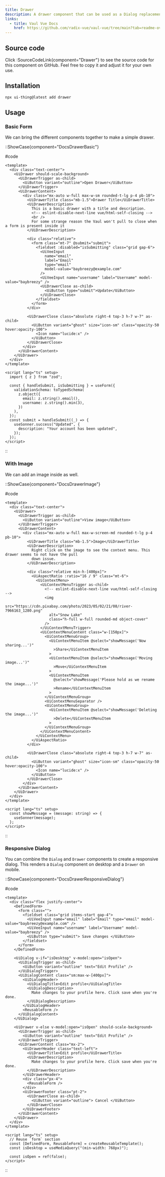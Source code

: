 ```yaml
---
title: Drawer
description: A drawer component that can be used as a Dialog replacement on tablet and mobile devices.
links:
  - title: Vaul Vue Docs
    href: https://github.com/radix-vue/vaul-vue/tree/main?tab=readme-ov-file#vaul-vue
---
```


## Source code

Click :SourceCodeLink{component="Drawer"} to see the source code for this component on GitHub. Feel free to copy it and adjust it for your own use.

## Installation

```bash
npx ui-thing@latest add drawer
```

## Usage

### Basic Form

We can bring the different components together to make a simple drawer.

::ShowCase{component="DocsDrawerBasic"}

#code

<!-- automd:file src="../../components/content/Docs/Drawer/DocsDrawerBasic.vue" code lang="vue" -->

```vue [DocsDrawerBasic.vue]
<template>
  <div class="text-center">
    <UiDrawer should-scale-background>
      <UiDrawerTrigger as-child>
        <UiButton variant="outline">Open Drawer</UiButton>
      </UiDrawerTrigger>
      <UiDrawerContent>
        <div class="mx-auto w-full max-w-sm rounded-t-lg p-4 pb-10">
          <UiDrawerTitle class="mb-1.5">Drawer Title</UiDrawerTitle>
          <UiDrawerDescription>
            This is a basic drawer with a title and description.
            <!-- eslint-disable-next-line vue/html-self-closing -->
            <br />
            For some strange reason the Vaul won't pull to close when a form is present inside it
          </UiDrawerDescription>

          <div class="relative">
            <form class="mt-7" @submit="submit">
              <fieldset :disabled="isSubmitting" class="grid gap-6">
                <UiVeeInput
                  name="email"
                  label="Email"
                  type="email"
                  model-value="baybreezy@example.com"
                />
                <UiVeeInput name="username" label="Username" model-value="baybreezy" />
                <UiDrawerClose as-child>
                  <UiButton type="submit">Update</UiButton>
                </UiDrawerClose>
              </fieldset>
            </form>
          </div>

          <UiDrawerClose class="absolute right-4 top-3 h-7 w-7" as-child>
            <UiButton variant="ghost" size="icon-sm" class="opacity-50 hover:opacity-100">
              <Icon name="lucide:x" />
            </UiButton>
          </UiDrawerClose>
        </div>
      </UiDrawerContent>
    </UiDrawer>
  </div>
</template>

<script lang="ts" setup>
  import { z } from "zod";

  const { handleSubmit, isSubmitting } = useForm({
    validationSchema: toTypedSchema(
      z.object({
        email: z.string().email(),
        username: z.string().min(3),
      })
    ),
  });
  const submit = handleSubmit((_) => {
    useSonner.success("Updated", {
      description: "Your account has been updated",
    });
  });
</script>
```

<!-- /automd -->

::

### With Image

We can add an image inside as well.

::ShowCase{component="DocsDrawerImage"}

#code

<!-- automd:file src="../../components/content/Docs/Drawer/DocsDrawerImage.vue" code lang="vue" -->

```vue [DocsDrawerImage.vue]
<template>
  <div class="text-center">
    <UiDrawer>
      <UiDrawerTrigger as-child>
        <UiButton variant="outline">View image</UiButton>
      </UiDrawerTrigger>
      <UiDrawerContent>
        <div class="mx-auto w-full max-w-screen-md rounded-t-lg p-4 pb-10">
          <UiDrawerTitle class="mb-1.5">Image</UiDrawerTitle>
          <UiDrawerDescription>
            Right click on the image to see the context menu. This drawer seems to not have the pull
            down issue.
          </UiDrawerDescription>

          <div class="relative min-h-[400px]">
            <UiAspectRatio :ratio="16 / 9" class="mt-6">
              <UiContextMenu>
                <UiContextMenuTrigger as-child>
                  <!-- eslint-disable-next-line vue/html-self-closing -->
                  <img
                    src="https://cdn.pixabay.com/photo/2023/05/02/21/08/river-7966163_1280.png"
                    alt="Snow Lake"
                    class="h-full w-full rounded-md object-cover"
                  />
                </UiContextMenuTrigger>
                <UiContextMenuContent class="w-[150px]">
                  <UiContextMenuGroup>
                    <UiContextMenuItem @select="showMessage('Now sharing...')"
                      >Share</UiContextMenuItem
                    >
                    <UiContextMenuItem @select="showMessage('Moving image...')"
                      >Move</UiContextMenuItem
                    >
                    <UiContextMenuItem
                      @select="showMessage('Please hold as we rename the image...')"
                      >Rename</UiContextMenuItem
                    >
                  </UiContextMenuGroup>
                  <UiContextMenuSeparator />
                  <UiContextMenuGroup>
                    <UiContextMenuItem @select="showMessage('Deleting the image...')"
                      >Delete</UiContextMenuItem
                    >
                  </UiContextMenuGroup>
                </UiContextMenuContent>
              </UiContextMenu>
            </UiAspectRatio>
          </div>

          <UiDrawerClose class="absolute right-4 top-3 h-7 w-7" as-child>
            <UiButton variant="ghost" size="icon-sm" class="opacity-50 hover:opacity-100">
              <Icon name="lucide:x" />
            </UiButton>
          </UiDrawerClose>
        </div>
      </UiDrawerContent>
    </UiDrawer>
  </div>
</template>

<script lang="ts" setup>
  const showMessage = (message: string) => {
    useSonner(message);
  };
</script>
```

<!-- /automd -->

::

### Responsive Dialog

You can combine the `Dialog` and `Drawer` components to create a responsive dialog. This renders a `Dialog` component on desktop and a `Drawer` on mobile.

::ShowCase{component="DocsDrawerResponsiveDialog"}

#code

<!-- automd:file src="../../components/content/Docs/Drawer/DocsDrawerResponsiveDialog.vue" code lang="vue" -->

```vue [DocsDrawerResponsiveDialog.vue]
<template>
  <div class="flex justify-center">
    <DefinedForm>
      <form class="">
        <fieldset class="grid items-start gap-4">
          <UiVeeInput name="email" label="Email" type="email" model-value="baybreezy@example.com" />
          <UiVeeInput name="username" label="Username" model-value="baybreezy" />
          <UiButton type="submit"> Save changes </UiButton>
        </fieldset>
      </form>
    </DefinedForm>

    <UiDialog v-if="isDesktop" v-model:open="isOpen">
      <UiDialogTrigger as-child>
        <UiButton variant="outline" text="Edit Profile" />
      </UiDialogTrigger>
      <UiDialogContent class="sm:max-w-[400px]">
        <UiDialogHeader>
          <UiDialogTitle>Edit profile</UiDialogTitle>
          <UiDialogDescription>
            Make changes to your profile here. Click save when you're done.
          </UiDialogDescription>
        </UiDialogHeader>
        <ReusableForm />
      </UiDialogContent>
    </UiDialog>

    <UiDrawer v-else v-model:open="isOpen" should-scale-background>
      <UiDrawerTrigger as-child>
        <UiButton variant="outline" text="Edit Profile" />
      </UiDrawerTrigger>
      <UiDrawerContent class="mx-2">
        <UiDrawerHeader class="text-left">
          <UiDrawerTitle>Edit profile</UiDrawerTitle>
          <UiDrawerDescription>
            Make changes to your profile here. Click save when you're done.
          </UiDrawerDescription>
        </UiDrawerHeader>
        <div class="px-4">
          <ReusableForm />
        </div>
        <UiDrawerFooter class="pt-2">
          <UiDrawerClose as-child>
            <UiButton variant="outline"> Cancel </UiButton>
          </UiDrawerClose>
        </UiDrawerFooter>
      </UiDrawerContent>
    </UiDrawer>
  </div>
</template>

<script lang="ts" setup>
  // Reuse `form` section
  const [DefinedForm, ReusableForm] = createReusableTemplate();
  const isDesktop = useMediaQuery("(min-width: 768px)");

  const isOpen = ref(false);
</script>
```

<!-- /automd -->

::
